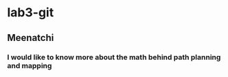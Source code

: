 # lab3-git
## Meenatchi 
### I would like to know more about the math behind path planning and mapping
